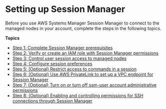 # Setting up Session Manager<a name="session-manager-getting-started"></a>

Before you use AWS Systems Manager Session Manager to connect to the managed nodes in your account, complete the steps in the following topics\.

**Topics**
+ [Step 1: Complete Session Manager prerequisites](session-manager-prerequisites.md)
+ [Step 2: Verify or create an IAM role with Session Manager permissions](session-manager-getting-started-instance-profile.md)
+ [Step 3: Control user session access to managed nodes](session-manager-getting-started-restrict-access.md)
+ [Step 4: Configure session preferences](session-manager-getting-started-configure-preferences.md)
+ [Step 5: \(Optional\) Restrict access to commands in a session](session-manager-restrict-command-access.md)
+ [Step 6: \(Optional\) Use AWS PrivateLink to set up a VPC endpoint for Session Manager](session-manager-getting-started-privatelink.md)
+ [Step 7: \(Optional\) Turn on or turn off ssm\-user account administrative permissions](session-manager-getting-started-ssm-user-permissions.md)
+ [Step 8: \(Optional\) Enabling and controlling permissions for SSH connections through Session Manager](session-manager-getting-started-enable-ssh-connections.md)